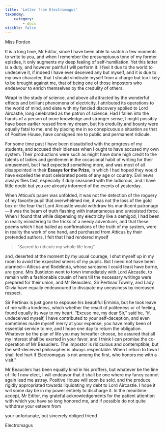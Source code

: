 ```yaml
---
title: 'Letter from Electromagus'
taxonomy:
    category:
        - docs
visible: false
---
```


<div class="author">Miss Porden</div>

It is a long time, Mr Editor, since I have been able to snatch a few moments to write to you, and when I remember the presumptuous tone of my former epistles, it only augments my deep feeling of self-humiliation. Yet this letter is a duty, and however painful I will perform it. I feel it due to the world to undeceive it, if indeed I have ever deceived any but myself, and it is due to my own character, that I should vindicate myself from a charge but too likely to be brought against me, that of being one of those impostors who endeavour to enrich themselves by the credulity of others.

Wrapt in the study of science, and above all attracted by the wonderful effects and brilliant phenomena of electricity, I attributed its operations to the world of mind, and elate with my fancied discovery applied to Lord Aircastle, long celebrated as the patron of science. Had I fallen into the hands of a person of more knowledge and stronger sense, I might possibly have been earlier roused from my dream, but his credulity and bounty were equally fatal to me, and by placing me in so conspicuous a situation as that of Positive House, have consigned me to public and permanent ridicule.  

For some time past I have been dissatisfied with the progress of my students, and accused their idleness when I ought to have accused my own system. Their productions were such as might have done high credit to the talents of ladies and gentlemen in the occasional habit of writing for their amusement, but I had expected something more, and was most of all disappointed in their **Essays for the Prize**, in which I had hoped they would have excelled the most celebrated poets of any age or country. Evil news always flies fast, especially if duly seasoned with the ludicrous, and I have little doubt but you are already informed of the events of yesterday.

When Atticus’s paper was unfolded, it was not the detection of the roguery of my favorite pupil that overwhelmed me, it was not the loss of the gold box or the fear that Lord Aircastle would withdraw his munificent patronage — it was the beam of truth flashing with instantaneous and unresisted force. When I found that while dispensing my electricity like a demigod, I had been in reality ministering to the tricks of a needy adventurer, and that these poems which I had hailed as confirmations of the truth of my system, were in reality the work of one hand, and purchased from Atticus by their pretended authors, I felt that I had rendered myself  

> “Sacred to ridicule my whole life long”  

and, deserted at the moment by my usual courage, I shut myself up in my room to avoid the expected sneers of my pupils. But I need not have been alarmed — Atticus and Rodelinda, whose sarcasms I could least have borne, are gone. Mrs Bustleton went to town immediately with Lord Aircastle, to remain with a fashionable cousin of hers till the necessary writings were prepared for their union, and Mr Beauclerc, Sir Pertinax Townly, and Lady Olivia have equally endeavoured to dissipate my uneasiness by increased respect.

Sir Pertinax is just gone to espouse his beautiful Erminia, but he took leave of me with a kindness, which whether the result of politeness or of feeling, found equally its way to my heart. “Excuse me, my dear Sir,” said he, “if, undeceived myself, I have contributed to your self-deception, and even sometimes made myself merry at your expense, you have really been of essential service to me, and I hope one day to return the obligation. Whatever be the plan of life you may hereafter choose, be assured that all my interest shall be exerted in your favor, and I think I can promise the co-operation of Mr Beauclerc. The impostor is ridiculous and contemptible, but the self-deceived philosopher is always respectable. When I return to town I shall feel hurt if Electromagus is not among the first, who honors me with a visit.”

Mr Beauclerc has been equally kind in his proffers, but whatever be the line of life I now elect, I will endeavor that it shall be one where my fancy cannot again lead me astray. Positive House will soon be sold, and the produce rigidly appropriated towards liquidating my debt to Lord Aircastle. I hope it will some day be in my power entirely to discharge it. In the meantime accept, Mr Editor, my grateful acknowledgements for the patient attention with which you have so long honored me, and if possible do not quite withdraw your esteem from

your unfortunate, but sincerely obliged friend

Electromagus